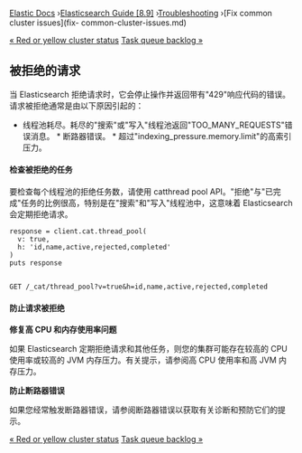 

[Elastic Docs](/guide/) ›[Elasticsearch Guide [8.9]](index.md)
›[Troubleshooting](troubleshooting.md) ›[Fix common cluster issues](fix-
common-cluster-issues.md)

[« Red or yellow cluster status](red-yellow-cluster-status.md) [Task queue
backlog »](task-queue-backlog.md)

## 被拒绝的请求

当 Elasticsearch 拒绝请求时，它会停止操作并返回带有"429"响应代码的错误。请求被拒绝通常是由以下原因引起的：

* 线程池耗尽。耗尽的"搜索"或"写入"线程池返回"TOO_MANY_REQUESTS"错误消息。  * 断路器错误。  * 超过"indexing_pressure.memory.limit"的高索引压力。

#### 检查被拒绝的任务

要检查每个线程池的拒绝任务数，请使用 catthread pool API。"拒绝"与"已完成"任务的比例很高，特别是在"搜索"和"写入"线程池中，这意味着 Elasticsearch 会定期拒绝请求。

    
    
    response = client.cat.thread_pool(
      v: true,
      h: 'id,name,active,rejected,completed'
    )
    puts response
    
    
    GET /_cat/thread_pool?v=true&h=id,name,active,rejected,completed

#### 防止请求被拒绝

**修复高 CPU 和内存使用率问题**

如果 Elasticsearch 定期拒绝请求和其他任务，则您的集群可能存在较高的 CPU 使用率或较高的 JVM 内存压力。有关提示，请参阅高 CPU 使用率和高 JVM 内存压力。

**防止断路器错误**

如果您经常触发断路器错误，请参阅断路器错误以获取有关诊断和预防它们的提示。

[« Red or yellow cluster status](red-yellow-cluster-status.md) [Task queue
backlog »](task-queue-backlog.md)
